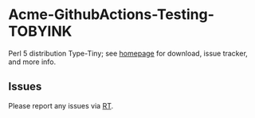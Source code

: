 # Acme-GithubActions-Testing-TOBYINK

Perl 5 distribution Type-Tiny; see [homepage](https://metacpan.org/release/Acme-GithubActions-Testing-TOBYINK)
for download, issue tracker, and more info.

## Issues

Please report any issues via [RT](https://rt.cpan.org/Dist/Display.html?Queue=Acme-GithubActions-Testing-TOBYINK).
